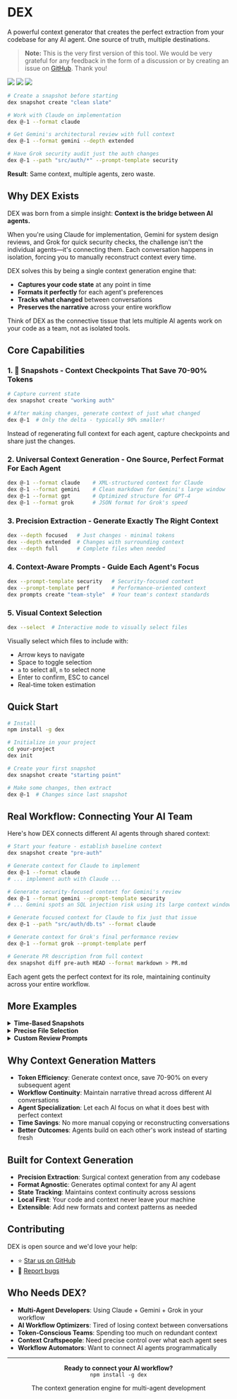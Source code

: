 # DEX
A powerful context generator that creates the perfect extraction from your codebase for any AI agent. One source of truth, multiple destinations.

> **Note:** This is the very first version of this tool. We would be very grateful for any feedback in the form of a discussion or by creating an issue on [GitHub](https://github.com/scottbaggett/dex/issues). Thank you\!

<p align="">
  <img src="https://img.shields.io/badge/Token_Savings-70--90%25-cyan?style=for-the-badge" />
  <img src="https://img.shields.io/badge/Agents-Claude_|_Gemini_|_GPT_|_Grok_|_THE_REST_-cyan?style=for-the-badge" />
  <img src="https://img.shields.io/badge/Context-Perfectly_Preserved-cyan?style=for-the-badge" />
</p>


```bash
# Create a snapshot before starting
dex snapshot create "clean slate"

# Work with Claude on implementation
dex @-1 --format claude

# Get Gemini's architectural review with full context
dex @-1 --format gemini --depth extended

# Have Grok security audit just the auth changes
dex @-1 --path "src/auth/*" --prompt-template security
```

**Result**: Same context, multiple agents, zero waste.

##  Why DEX Exists

DEX was born from a simple insight: **Context is the bridge between AI agents.**

When you're using Claude for implementation, Gemini for system design reviews, and Grok for quick security checks, the challenge isn't the individual agents—it's connecting them. Each conversation happens in isolation, forcing you to manually reconstruct context every time.

DEX solves this by being a single context generation engine that:
- **Captures your code state** at any point in time
- **Formats it perfectly** for each agent's preferences
- **Tracks what changed** between conversations
- **Preserves the narrative** across your entire workflow

Think of DEX as the connective tissue that lets multiple AI agents work on your code as a team, not as isolated tools.

## Core Capabilities

### 1. 📸 **Snapshots** - Context Checkpoints That Save 70-90% Tokens
```bash
# Capture current state
dex snapshot create "working auth"

# After making changes, generate context of just what changed
dex @-1  # Only the delta - typically 90% smaller!
```

Instead of regenerating full context for each agent, capture checkpoints and share just the changes.

### 2. **Universal Context Generation** - One Source, Perfect Format For Each Agent
```bash
dex @-1 --format claude    # XML-structured context for Claude
dex @-1 --format gemini    # Clean markdown for Gemini's large window
dex @-1 --format gpt       # Optimized structure for GPT-4
dex @-1 --format grok      # JSON format for Grok's speed
```

### 3. **Precision Extraction** - Generate Exactly The Right Context
```bash
dex --depth focused   # Just changes - minimal tokens
dex --depth extended  # Changes with surrounding context
dex --depth full      # Complete files when needed
```

### 4. **Context-Aware Prompts** - Guide Each Agent's Focus
```bash
dex --prompt-template security   # Security-focused context
dex --prompt-template perf       # Performance-oriented context
dex prompts create "team-style"  # Your team's context standards
```

### 5. **Visual Context Selection**
```bash
dex --select  # Interactive mode to visually select files
```

Visually select which files to include with:
- Arrow keys to navigate
- Space to toggle selection
- `a` to select all, `n` to select none
- Enter to confirm, ESC to cancel
- Real-time token estimation

## Quick Start

```bash
# Install
npm install -g dex

# Initialize in your project
cd your-project
dex init

# Create your first snapshot
dex snapshot create "starting point"

# Make some changes, then extract
dex @-1  # Changes since last snapshot
```

##  Real Workflow: Connecting Your AI Team

Here's how DEX connects different AI agents through shared context:

```bash
# Start your feature - establish baseline context
dex snapshot create "pre-auth"

# Generate context for Claude to implement
dex @-1 --format claude
# ... implement auth with Claude ...

# Generate security-focused context for Gemini's review
dex @-1 --format gemini --prompt-template security
# ... Gemini spots an SQL injection risk using its large context window ...

# Generate focused context for Claude to fix just that issue
dex @-1 --path "src/auth/db.ts" --format claude

# Generate context for Grok's final performance review
dex @-1 --format grok --prompt-template perf

# Generate PR description from full context
dex snapshot diff pre-auth HEAD --format markdown > PR.md
```

Each agent gets the perfect context for its role, maintaining continuity across your entire workflow.

## More Examples

<details>
<summary><strong>Time-Based Snapshots</strong></summary>

```bash
# Reference by time
dex @2h   # Changes from 2 hours ago
dex @1d   # Changes from yesterday

# Reference by name
dex snapshot create "before-refactor"
dex before-refactor  # Use it like a git ref

# Manage snapshots
dex snapshot list
dex snapshot clean --older-than 7d
```
</details>

<details>
<summary><strong>Precise File Selection</strong></summary>

```bash
# Just TypeScript files
dex -t ts,tsx

# Just the API layer
dex -p "src/api/**"

# Interactive file selection
dex --select

# Combine filters
dex @-1 -t ts -p "src/api" --format claude

# Interactive selection with snapshots
dex @-1 --select
```
</details>

<details>
<summary><strong>Custom Review Prompts</strong></summary>

Create `.dex/prompts/architecture.yml`:
```yaml
name: Architecture Review
description: Check architectural decisions
instructions: |
  Review these changes for:
  - Separation of concerns
  - Proper abstraction levels
  - API design consistency
```

Use it:
```bash
dex --prompt-template architecture
```
</details>

## Why Context Generation Matters

- **Token Efficiency**: Generate context once, save 70-90% on every subsequent agent
- **Workflow Continuity**: Maintain narrative thread across different AI conversations
- **Agent Specialization**: Let each AI focus on what it does best with perfect context
- **Time Savings**: No more manual copying or reconstructing conversations
- **Better Outcomes**: Agents build on each other's work instead of starting fresh

## Built for Context Generation

- **Precision Extraction**: Surgical context generation from any codebase
- **Format Agnostic**: Generates optimal context for any AI agent
- **State Tracking**: Maintains context continuity across sessions
- **Local First**: Your code and context never leave your machine
- **Extensible**: Add new formats and context patterns as needed

## Contributing

DEX is open source and we'd love your help:

- ⭐ [Star us on GitHub](https://github.com/scottbaggett/dex)
- 🐛 [Report bugs](https://github.com/scottbaggett/dex/issues)

## Who Needs DEX?

- **Multi-Agent Developers**: Using Claude + Gemini + Grok in your workflow
- **AI Workflow Optimizers**: Tired of losing context between conversations  
- **Token-Conscious Teams**: Spending too much on redundant context
- **Context Craftspeople**: Need precise control over what each agent sees
- **Workflow Automators**: Want to connect AI agents programmatically

---

<p align="center">
  <strong>Ready to connect your AI workflow?</strong><br/>
  <code>npm install -g dex</code>
</p>

<p align="center">
  The context generation engine for multi-agent development
</p>
</p>
